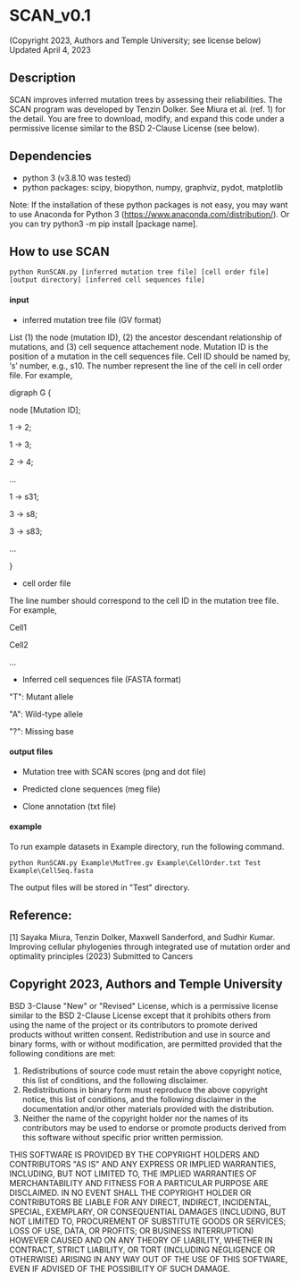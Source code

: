 # SCAN_v0.1

(Copyright 2023, Authors and Temple University; see license below)
Updated April 4, 2023

## Description
SCAN improves inferred mutation trees by assessing their reliabilities. The SCAN program was developed by Tenzin Dolker. See Miura et al. (ref. 1) for the detail. You are free to download, modify, and expand this code under a permissive license similar to the BSD 2-Clause License (see below). 

## Dependencies
* python 3 (v3.8.10 was tested)
* python packages: 
 scipy, biopython, numpy, graphviz, pydot, matplotlib
 
 Note: If the installation of these python packages is not easy, you may want to use Anaconda for Python 3 (https://www.anaconda.com/distribution/). Or you can try python3 -m pip install [package name].

## How to use SCAN

`python RunSCAN.py [inferred mutation tree file] [cell order file] [output directory] [inferred cell sequences file] `

#### input 
- inferred mutation tree file (GV format)
 
List (1) the node (mutation ID), (2) the ancestor descendant relationship of mutations, and (3) cell sequence attachement node. Mutation ID is the position of a mutation in the cell sequences file. Cell ID should be named by, ‘s’ number, e.g., s10. The number represent the line of the cell in cell order file. For example,
 
digraph G {
 
node [Mutation ID];

1 -> 2;

1 -> 3;

2 -> 4;

…

1 -> s31;

3 -> s8;

3 -> s83;

…

}
 
- cell order file
 
The line number should correspond to the cell ID in the mutation tree file. For example,
 
Cell1

Cell2

…

- Inferred cell sequences file (FASTA format)
 
"T": Mutant allele

"A": Wild-type allele

"?": Missing base


#### output files
 - Mutation tree with SCAN scores (png and dot file)

- Predicted clone sequences (meg file)
 
- Clone annotation (txt file)
 

#### example
 To run example datasets in Example directory, run the following command.
 
`python RunSCAN.py Example\MutTree.gv Example\CellOrder.txt Test Example\CellSeq.fasta`

 The output files will be stored in "Test" directory.



## Reference:
[1] Sayaka Miura, Tenzin Dolker, Maxwell Sanderford, and Sudhir Kumar. Improving cellular phylogenies through integrated use of mutation order and optimality principles (2023) Submitted to Cancers

## Copyright 2023, Authors and Temple University
BSD 3-Clause "New" or "Revised" License, which is a permissive license similar to the BSD 2-Clause License except that it prohibits others from using the name of the project or its contributors to promote derived products without written consent. 
Redistribution and use in source and binary forms, with or without modification, are permitted provided that the following conditions are met:
1. Redistributions of source code must retain the above copyright notice, this list of conditions, and the following disclaimer.
2. Redistributions in binary form must reproduce the above copyright notice, this list of conditions, and the following disclaimer in the documentation and/or other materials provided with the distribution.
3. Neither the name of the copyright holder nor the names of its contributors may be used to endorse or promote products derived from this software without specific prior written permission.

THIS SOFTWARE IS PROVIDED BY THE COPYRIGHT HOLDERS AND CONTRIBUTORS "AS IS" AND ANY EXPRESS OR IMPLIED WARRANTIES, INCLUDING, BUT NOT LIMITED TO, THE IMPLIED WARRANTIES OF MERCHANTABILITY AND FITNESS FOR A PARTICULAR PURPOSE ARE DISCLAIMED. IN NO EVENT SHALL THE COPYRIGHT HOLDER OR CONTRIBUTORS BE LIABLE FOR ANY DIRECT, INDIRECT, INCIDENTAL, SPECIAL, EXEMPLARY, OR CONSEQUENTIAL DAMAGES (INCLUDING, BUT NOT LIMITED TO, PROCUREMENT OF SUBSTITUTE GOODS OR SERVICES; LOSS OF USE, DATA, OR PROFITS; OR BUSINESS INTERRUPTION) HOWEVER CAUSED AND ON ANY THEORY OF LIABILITY, WHETHER IN CONTRACT, STRICT LIABILITY, OR TORT (INCLUDING NEGLIGENCE OR OTHERWISE) ARISING IN ANY WAY OUT OF THE USE OF THIS SOFTWARE, EVEN IF ADVISED OF THE POSSIBILITY OF SUCH DAMAGE.
